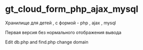 # gt_cloud_form_php_ajax_mysql
Хранилище для детей , с формой  - php , ajax , mysql

 Первая версия без нормального отображения вывода 

Edit db.php and find.php change domain

